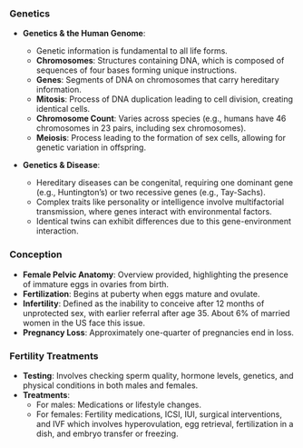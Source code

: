 ### **Genetics**

- **Genetics & the Human Genome**:
    
    - Genetic information is fundamental to all life forms.
    - **Chromosomes**: Structures containing DNA, which is composed of sequences of four bases forming unique instructions.
    - **Genes**: Segments of DNA on chromosomes that carry hereditary information.
    - **Mitosis**: Process of DNA duplication leading to cell division, creating identical cells.
    - **Chromosome Count**: Varies across species (e.g., humans have 46 chromosomes in 23 pairs, including sex chromosomes).
    - **Meiosis**: Process leading to the formation of sex cells, allowing for genetic variation in offspring.
- **Genetics & Disease**:
    
    - Hereditary diseases can be congenital, requiring one dominant gene (e.g., Huntington’s) or two recessive genes (e.g., Tay-Sachs).
    - Complex traits like personality or intelligence involve multifactorial transmission, where genes interact with environmental factors.
    - Identical twins can exhibit differences due to this gene-environment interaction.

### **Conception**

- **Female Pelvic Anatomy**: Overview provided, highlighting the presence of immature eggs in ovaries from birth.
- **Fertilization**: Begins at puberty when eggs mature and ovulate.
- **Infertility**: Defined as the inability to conceive after 12 months of unprotected sex, with earlier referral after age 35. About 6% of married women in the US face this issue.
- **Pregnancy Loss**: Approximately one-quarter of pregnancies end in loss.

### **Fertility Treatments**

- **Testing**: Involves checking sperm quality, hormone levels, genetics, and physical conditions in both males and females.
- **Treatments**:
    - For males: Medications or lifestyle changes.
    - For females: Fertility medications, ICSI, IUI, surgical interventions, and IVF which involves hyperovulation, egg retrieval, fertilization in a dish, and embryo transfer or freezing.
